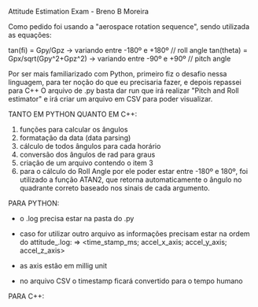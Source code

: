 Attitude Estimation Exam - Breno B Moreira

Como pedido foi usando a "aerospace rotation sequence", sendo utilizada as equações:

tan(fi) = Gpy/Gpz -> variando entre -180º e +180º // roll angle
tan(theta) = Gpx/sqrt(Gpy^2+Gpz^2) -> variando entre -90º e +90º // pitch angle

Por ser mais familiarizado com Python, primeiro fiz o desafio nessa linguagem, para ter noção do que eu precisaria fazer, e depois repassei para C++
O arquivo de .py basta dar run que irá realizar "Pitch and Roll estimator" e irá criar um arquivo em CSV para poder visualizar.

TANTO EM PYTHON QUANTO EM C++:

1. funções para calcular os ângulos
2. formatação da data (data parsing)
3. cálculo de todos ângulos para cada horário
4. conversão dos ângulos de rad para graus
5. criação de um arquivo contendo o item 3
6. para o cálculo do Roll Angle por ele poder estar entre -180º e 180º, foi utilizado a função ATAN2, que retorna automaticamente o ângulo no quadrante correto baseado
nos sinais de cada argumento.

PARA PYTHON:
- o .log precisa estar na pasta do .py
- caso for utilizar outro arquivo as informações precisam estar na ordem do attitude_.log:
    => <time_stamp_ms; accel_x_axis; accel_y_axis; accel_z_axis>

- as axis estão em millig unit
- no arquivo CSV o timestamp ficará convertido para o tempo humano

PARA C++:
